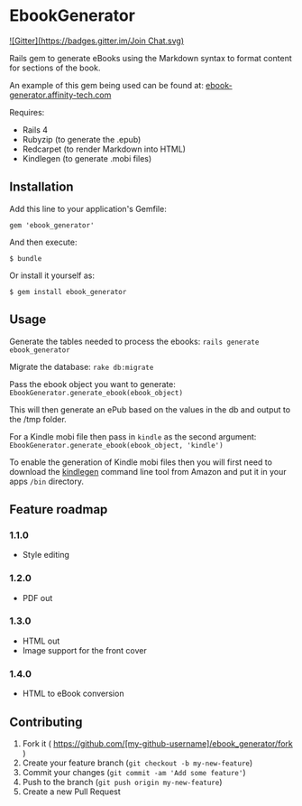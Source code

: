 # EbookGenerator
[![Gitter](https://badges.gitter.im/Join Chat.svg)](https://gitter.im/krisquigley/ebook_generator?utm_source=badge&utm_medium=badge&utm_campaign=pr-badge&utm_content=badge)

Rails gem to generate eBooks using the Markdown syntax to format content for sections of the book.

An example of this gem being used can be found at: [ebook-generator.affinity-tech.com](http://ebook-generator.affinity-tech.com)

Requires:
- Rails 4
- Rubyzip (to generate the .epub)
- Redcarpet (to render Markdown into HTML)
- Kindlegen (to generate .mobi files)

## Installation

Add this line to your application's Gemfile:

    gem 'ebook_generator'

And then execute:

    $ bundle

Or install it yourself as:

    $ gem install ebook_generator

## Usage

Generate the tables needed to process the ebooks:
`rails generate ebook_generator`

Migrate the database:
`rake db:migrate`

Pass the ebook object you want to generate:
`EbookGenerator.generate_ebook(ebook_object)`

This will then generate an ePub based on the values in the db and output to the /tmp folder.

For a Kindle mobi file then pass in `kindle` as the second argument:
`EbookGenerator.generate_ebook(ebook_object, 'kindle')`

To enable the generation of Kindle mobi files then you will first need to download the [kindlegen](http://www.amazon.com/gp/feature.html?docId=1000765211)
command line tool from Amazon and put it in your apps `/bin` directory.

## Feature roadmap

### 1.1.0
- Style editing

### 1.2.0
- PDF out

### 1.3.0
- HTML out
- Image support for the front cover

### 1.4.0
- HTML to eBook conversion

## Contributing

1. Fork it ( https://github.com/[my-github-username]/ebook_generator/fork )
2. Create your feature branch (`git checkout -b my-new-feature`)
3. Commit your changes (`git commit -am 'Add some feature'`)
4. Push to the branch (`git push origin my-new-feature`)
5. Create a new Pull Request
